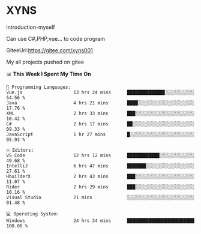 # XYNS
introduction-myself

Can use C#,PHP,vue... to code program

GiteeUrl:https://gitee.com/xyns001

My all projects pushed on gitee

<!--START_SECTION:waka-->
📊 **This Week I Spent My Time On** 

```text
💬 Programming Languages: 
Vue.js                   13 hrs 24 mins      ██████████████░░░░░░░░░░░   54.56 % 
Java                     4 hrs 21 mins       ████░░░░░░░░░░░░░░░░░░░░░   17.76 % 
XML                      2 hrs 33 mins       ███░░░░░░░░░░░░░░░░░░░░░░   10.42 % 
C#                       2 hrs 17 mins       ██░░░░░░░░░░░░░░░░░░░░░░░   09.33 % 
JavaScript               1 hr 27 mins        █░░░░░░░░░░░░░░░░░░░░░░░░   05.93 % 

🔥 Editors: 
VS Code                  12 hrs 12 mins      ████████████░░░░░░░░░░░░░   49.68 % 
IntelliJ                 6 hrs 47 mins       ███████░░░░░░░░░░░░░░░░░░   27.61 % 
HbuilderX                2 hrs 43 mins       ███░░░░░░░░░░░░░░░░░░░░░░   11.07 % 
Rider                    2 hrs 29 mins       ███░░░░░░░░░░░░░░░░░░░░░░   10.16 % 
Visual Studio            21 mins             ░░░░░░░░░░░░░░░░░░░░░░░░░   01.48 % 

💻 Operating System: 
Windows                  24 hrs 34 mins      █████████████████████████   100.00 % 
```


<!--END_SECTION:waka-->
